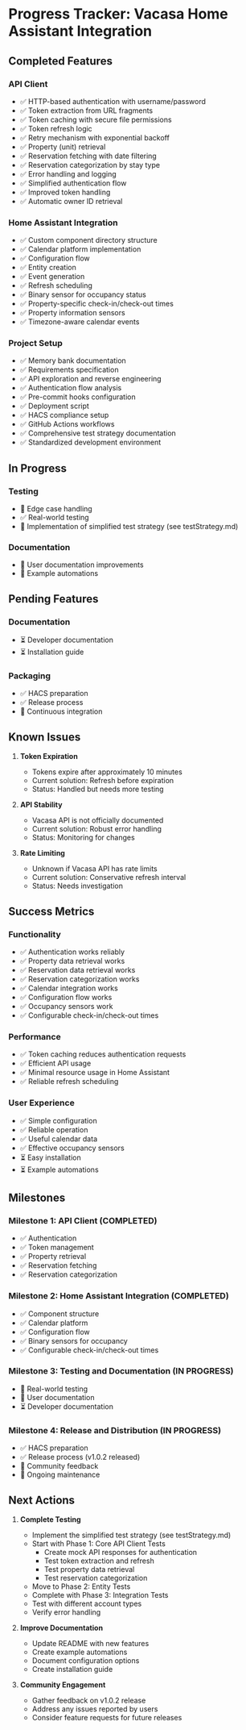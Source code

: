 # Progress Tracker: Vacasa Home Assistant Integration

## Completed Features

### API Client
- ✅ HTTP-based authentication with username/password
- ✅ Token extraction from URL fragments
- ✅ Token caching with secure file permissions
- ✅ Token refresh logic
- ✅ Retry mechanism with exponential backoff
- ✅ Property (unit) retrieval
- ✅ Reservation fetching with date filtering
- ✅ Reservation categorization by stay type
- ✅ Error handling and logging
- ✅ Simplified authentication flow
- ✅ Improved token handling
- ✅ Automatic owner ID retrieval

### Home Assistant Integration
- ✅ Custom component directory structure
- ✅ Calendar platform implementation
- ✅ Configuration flow
- ✅ Entity creation
- ✅ Event generation
- ✅ Refresh scheduling
- ✅ Binary sensor for occupancy status
- ✅ Property-specific check-in/check-out times
- ✅ Property information sensors
- ✅ Timezone-aware calendar events

### Project Setup
- ✅ Memory bank documentation
- ✅ Requirements specification
- ✅ API exploration and reverse engineering
- ✅ Authentication flow analysis
- ✅ Pre-commit hooks configuration
- ✅ Deployment script
- ✅ HACS compliance setup
- ✅ GitHub Actions workflows
- ✅ Comprehensive test strategy documentation
- ✅ Standardized development environment

## In Progress

### Testing
- 🔄 Edge case handling
- ✅ Real-world testing
- 🔄 Implementation of simplified test strategy (see testStrategy.md)

### Documentation
- 🔄 User documentation improvements
- 🔄 Example automations

## Pending Features

### Documentation
- ⏳ Developer documentation
- ⏳ Installation guide

### Packaging
- ✅ HACS preparation
- ✅ Release process
- 🔄 Continuous integration

## Known Issues

1. **Token Expiration**
   - Tokens expire after approximately 10 minutes
   - Current solution: Refresh before expiration
   - Status: Handled but needs more testing

2. **API Stability**
   - Vacasa API is not officially documented
   - Current solution: Robust error handling
   - Status: Monitoring for changes

3. **Rate Limiting**
   - Unknown if Vacasa API has rate limits
   - Current solution: Conservative refresh interval
   - Status: Needs investigation

## Success Metrics

### Functionality
- ✅ Authentication works reliably
- ✅ Property data retrieval works
- ✅ Reservation data retrieval works
- ✅ Reservation categorization works
- ✅ Calendar integration works
- ✅ Configuration flow works
- ✅ Occupancy sensors work
- ✅ Configurable check-in/check-out times

### Performance
- ✅ Token caching reduces authentication requests
- ✅ Efficient API usage
- ✅ Minimal resource usage in Home Assistant
- ✅ Reliable refresh scheduling

### User Experience
- ✅ Simple configuration
- ✅ Reliable operation
- ✅ Useful calendar data
- ✅ Effective occupancy sensors
- ⏳ Easy installation
- ⏳ Example automations

## Milestones

### Milestone 1: API Client (COMPLETED)
- ✅ Authentication
- ✅ Token management
- ✅ Property retrieval
- ✅ Reservation fetching
- ✅ Reservation categorization

### Milestone 2: Home Assistant Integration (COMPLETED)
- ✅ Component structure
- ✅ Calendar platform
- ✅ Configuration flow
- ✅ Binary sensors for occupancy
- ✅ Configurable check-in/check-out times

### Milestone 3: Testing and Documentation (IN PROGRESS)
- 🔄 Real-world testing
- 🔄 User documentation
- ⏳ Developer documentation

### Milestone 4: Release and Distribution (IN PROGRESS)
- ✅ HACS preparation
- ✅ Release process (v1.0.2 released)
- 🔄 Community feedback
- 🔄 Ongoing maintenance

## Next Actions

1. **Complete Testing**
   - Implement the simplified test strategy (see testStrategy.md)
   - Start with Phase 1: Core API Client Tests
     - Create mock API responses for authentication
     - Test token extraction and refresh
     - Test property data retrieval
     - Test reservation categorization
   - Move to Phase 2: Entity Tests
   - Complete with Phase 3: Integration Tests
   - Test with different account types
   - Verify error handling

2. **Improve Documentation**
   - Update README with new features
   - Create example automations
   - Document configuration options
   - Create installation guide

3. **Community Engagement**
   - Gather feedback on v1.0.2 release
   - Address any issues reported by users
   - Consider feature requests for future releases
